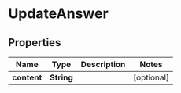 

# UpdateAnswer


## Properties

| Name | Type | Description | Notes |
|------------ | ------------- | ------------- | -------------|
|**content** | **String** |  |  [optional] |



